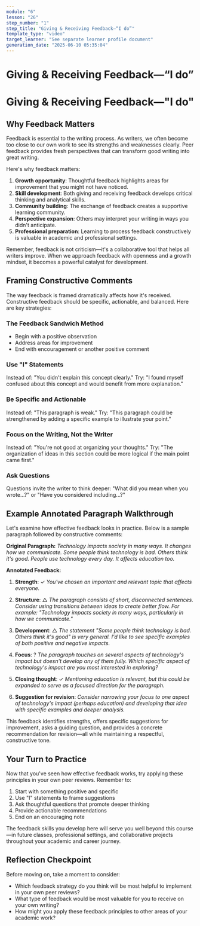 ```yaml
---
module: "6"
lesson: "26"
step_number: "1"
step_title: "Giving & Receiving Feedback—“I do”"
template_type: "video"
target_learner: "See separate learner profile document"
generation_date: "2025-06-10 05:35:04"
---
```


# Giving & Receiving Feedback—“I do”

# Giving & Receiving Feedback—"I do"

## Why Feedback Matters

Feedback is essential to the writing process. As writers, we often become too close to our own work to see its strengths and weaknesses clearly. Peer feedback provides fresh perspectives that can transform good writing into great writing.

Here's why feedback matters:

1. **Growth opportunity**: Thoughtful feedback highlights areas for improvement that you might not have noticed.
2. **Skill development**: Both giving and receiving feedback develops critical thinking and analytical skills.
3. **Community building**: The exchange of feedback creates a supportive learning community.
4. **Perspective expansion**: Others may interpret your writing in ways you didn't anticipate.
5. **Professional preparation**: Learning to process feedback constructively is valuable in academic and professional settings.

Remember, feedback is not criticism—it's a collaborative tool that helps all writers improve. When we approach feedback with openness and a growth mindset, it becomes a powerful catalyst for development.

## Framing Constructive Comments

The way feedback is framed dramatically affects how it's received. Constructive feedback should be specific, actionable, and balanced. Here are key strategies:

### The Feedback Sandwich Method
- Begin with a positive observation
- Address areas for improvement
- End with encouragement or another positive comment

### Use "I" Statements
Instead of: "You didn't explain this concept clearly."
Try: "I found myself confused about this concept and would benefit from more explanation."

### Be Specific and Actionable
Instead of: "This paragraph is weak."
Try: "This paragraph could be strengthened by adding a specific example to illustrate your point."

### Focus on the Writing, Not the Writer
Instead of: "You're not good at organizing your thoughts."
Try: "The organization of ideas in this section could be more logical if the main point came first."

### Ask Questions
Questions invite the writer to think deeper: "What did you mean when you wrote...?" or "Have you considered including...?"

## Example Annotated Paragraph Walkthrough

Let's examine how effective feedback looks in practice. Below is a sample paragraph followed by constructive comments:

**Original Paragraph:**
*Technology impacts society in many ways. It changes how we communicate. Some people think technology is bad. Others think it's good. People use technology every day. It affects education too.*

**Annotated Feedback:**
1. **Strength**: ✓ *You've chosen an important and relevant topic that affects everyone.*

2. **Structure**: △ *The paragraph consists of short, disconnected sentences. Consider using transitions between ideas to create better flow. For example: "Technology impacts society in many ways, particularly in how we communicate."*

3. **Development**: △ *The statement "Some people think technology is bad. Others think it's good" is very general. I'd like to see specific examples of both positive and negative impacts.*

4. **Focus**: ? *The paragraph touches on several aspects of technology's impact but doesn't develop any of them fully. Which specific aspect of technology's impact are you most interested in exploring?*

5. **Closing thought**: ✓ *Mentioning education is relevant, but this could be expanded to serve as a focused direction for the paragraph.*

6. **Suggestion for revision**: *Consider narrowing your focus to one aspect of technology's impact (perhaps education) and developing that idea with specific examples and deeper analysis.*

This feedback identifies strengths, offers specific suggestions for improvement, asks a guiding question, and provides a concrete recommendation for revision—all while maintaining a respectful, constructive tone.

## Your Turn to Practice

Now that you've seen how effective feedback works, try applying these principles in your own peer reviews. Remember to:

1. Start with something positive and specific
2. Use "I" statements to frame suggestions
3. Ask thoughtful questions that promote deeper thinking
4. Provide actionable recommendations
5. End on an encouraging note

The feedback skills you develop here will serve you well beyond this course—in future classes, professional settings, and collaborative projects throughout your academic and career journey.

## Reflection Checkpoint

Before moving on, take a moment to consider:
- Which feedback strategy do you think will be most helpful to implement in your own peer reviews?
- What type of feedback would be most valuable for you to receive on your own writing?
- How might you apply these feedback principles to other areas of your academic work?